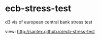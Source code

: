# ecb-stress-test
d3 vis of european central bank stress test

view: http://santex.github.io/ecb-stress-test
